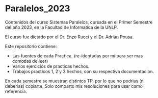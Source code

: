 # Paralelos_2023
Contenidos del curso Sistemas Paralelos, cursada en el Primer Semestre del año 2023, en la Facultad de Informatica de la UNLP.

El curso fue dictado por el Dr. Enzo Rucci y el Dr. Adrián Pousa.

Este repositorio contiene:

- Las fuentes de cada Practica. (re-identadas por mi para ser mas comodas de leer)
- Varios ejerciciós de practicas hechos.
- Trabajos practicos 1, 2 y 3 hechos, con su respectiva documentación.

En cada semestre se muestran distintos TP, por lo que no podrias (ni deberias) copiarte. Solo comparto mis resoluciones para usar como referencia.
